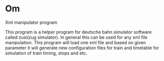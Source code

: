 # Om
Xml manipulator program

This program is a helper program for deutsche bahn simulator software called zusi(zug simulator). In general this can be used for any xml file manipulation. This program will load one xml file and based on given parameter it will generate new configuration files for train and timetable for simulation of train timing, stops and etc.
